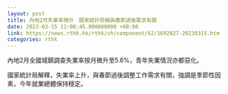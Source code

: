 ```yaml
---
layout: post
title: 內地2月失業率微升　國家統計局稱與春節過後需求有關
date: 2023-03-15 12:08:45.000000000 +08:00
link: https://news.rthk.hk/rthk/ch/component/k2/1692027-20230315.htm
categories: rthk
---
```


內地2月全國城鎮調查失業率按月微升至5.6%，青年失業情況亦都惡化。

國家統計局解釋，失業率上升，與春節過後調整工作需求有關，強調是季節性因素，今年就業總體保持穩定。
